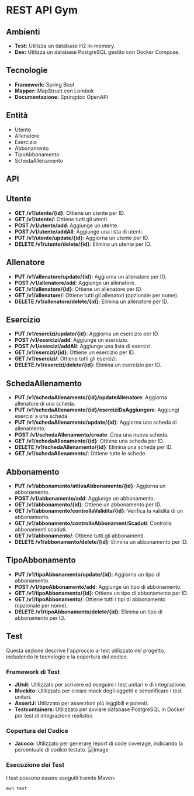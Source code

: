 # REST API Gym

## Ambienti

*   **Test:** Utilizza un database H2 in-memory.
*   **Dev:** Utilizza un database PostgreSQL gestito con Docker Compose.

## Tecnologie

*   **Framework:** Spring Boot
*   **Mapper:** MapStruct con Lombok
*   **Documentazione:** Springdoc OpenAPI

## Entità

*   Utente
*   Allenatore
*   Esercizio
*   Abbonamento
*   TipoAbbonamento
*   SchedaAllenamento

## API

## Utente
- **GET /v1/utente/{id}**: Ottiene un utente per ID.
- **GET /v1/utente/**: Ottiene tutti gli utenti.
- **POST /v1/utente/add**: Aggiunge un utente.
- **POST /v1/utente/addAll**: Aggiunge una lista di utenti.
- **PUT /v1/utente/update/{id}**: Aggiorna un utente per ID.
- **DELETE /v1/utente/delete/{id}**: Elimina un utente per ID.

## Allenatore
- **PUT /v1/allenatore/update/{id}**: Aggiorna un allenatore per ID.
- **POST /v1/allenatore/add**: Aggiunge un allenatore.
- **GET /v1/allenatore/{id}**: Ottiene un allenatore per ID.
- **GET /v1/allenatore/**: Ottiene tutti gli allenatori (opzionale per nome).
- **DELETE /v1/allenatore/delete/{id}**: Elimina un allenatore per ID.

## Esercizio
- **PUT /v1/esercizi/update/{id}**: Aggiorna un esercizio per ID.
- **POST /v1/esercizi/add**: Aggiunge un esercizio.
- **POST /v1/esercizi/addAll**: Aggiunge una lista di esercizi.
- **GET /v1/esercizi/{id}**: Ottiene un esercizio per ID.
- **GET /v1/esercizi/**: Ottiene tutti gli esercizi.
- **DELETE /v1/esercizi/delete/{id}**: Elimina un esercizio per ID.

## SchedaAllenamento
- **PUT /v1/schedaAllenamento/{id}/updateAllenatore**: Aggiorna allenatore di una scheda.
- **PUT /v1/schedaAllenamento/{id}/eserciziDaAggiungere**: Aggiungi esercizi a una scheda.
- **PUT /v1/schedaAllenamento/update/{id}**: Aggiorna una scheda di allenamento.
- **POST /v1/schedaAllenamento/create**: Crea una nuova scheda.
- **GET /v1/schedaAllenamento/{id}**: Ottiene una scheda per ID.
- **DELETE /v1/schedaAllenamento/{id}**: Elimina una scheda per ID.
- **GET /v1/schedaAllenamento/**: Ottiene tutte le schede.

## Abbonamento
- **PUT /v1/abbonamento/attivaAbbonamento/{id}**: Aggiorna un abbonamento.
- **POST /v1/abbonamento/add**: Aggiunge un abbonamento.
- **GET /v1/abbonamento/{id}**: Ottiene un abbonamento per ID.
- **GET /v1/abbonamento/controllaValidita/{id}**: Verifica la validità di un abbonamento.
- **GET /v1/abbonamento/controlloAbbonamentiScaduti**: Controlla abbonamenti scaduti.
- **GET /v1/abbonamento/**: Ottiene tutti gli abbonamenti.
- **DELETE /v1/abbonamento/delete/{id}**: Elimina un abbonamento per ID.

## TipoAbbonamento
- **PUT /v1/tipoAbbonamento/update/{id}**: Aggiorna un tipo di abbonamento.
- **POST /v1/tipoAbbonamento/add**: Aggiunge un tipo di abbonamento.
- **GET /v1/tipoAbbonamento/{id}**: Ottiene un tipo di abbonamento per ID.
- **GET /v1/tipoAbbonamento/**: Ottiene tutti i tipi di abbonamento (opzionale per nome).
- **DELETE /v1/tipoAbbonamento/delete/{id}**: Elimina un tipo di abbonamento per ID.

          
## Test

Questa sezione descrive l'approccio ai test utilizzato nel progetto, includendo le tecnologie e la copertura del codice.

### Framework di Test

*   **JUnit:** Utilizzato per scrivere ed eseguire i test unitari e di integrazione.
*   **Mockito:** Utilizzato per creare mock degli oggetti e semplificare i test unitari.
*   **AssertJ:** Utilizzato per asserzioni più leggibili e potenti.
*   **Testcontainers:** Utilizzato per avviare database PostgreSQL in Docker per test di integrazione realistici. 
### Copertura del Codice

*   **Jacoco:** Utilizzato per generare report di code coverage, indicando la percentuale di codice testato.
![image](https://github.com/user-attachments/assets/2f76e9be-7b0b-4076-aa90-d5e4ae3a1ad0)


### Esecuzione dei Test

I test possono essere eseguiti tramite Maven:

```bash
mvn test
